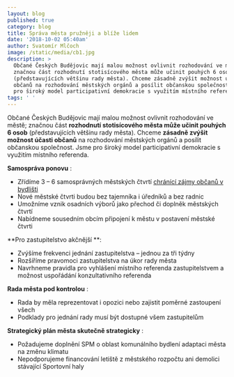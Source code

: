 ```yaml
---
layout: blog
published: true
category: blog
title: Správa města pružněji a blíže lidem
date: '2018-10-02 05:40am'
author: Svatomír Mlčoch
image: /static/media/cb1.jpg
description: >
  Občané Českých Budějovic mají malou možnost ovlivnit rozhodování ve městě;
  značnou část rozhodnutí stotisícového města může učinit pouhých 6 osob
  (představujících většinu rady města). Chceme zásadně zvýšit možnost účasti
  občanů na rozhodování městských orgánů a posílit občanskou společnost. Jsme
  pro široký model participativní demokracie s využitím místního referenda. 
tags: ' '
---
```

Občané Českých Budějovic mají malou možnost ovlivnit rozhodování ve městě; značnou část **rozhodnutí stotisícového města může učinit pouhých 6 osob** (představujících většinu rady města). Chceme **zásadně zvýšit možnost účasti občanů** na rozhodování městských orgánů a posílit občanskou společnost. Jsme pro široký model participativní demokracie s využitím místního referenda. 



**Samospráva ponovu** : 

* Zřídíme 3 – 6 samosprávných městských čtvrtí [chránící zájmy občanů v bydlišti](https://cb.pirati.cz/blog/2018/08/29/v-ceskych-budejovicich-rozhodujes-i-ty/)
* Nové městské čtvrti budou bez tajemníka i úředníků a bez radnic
* Umožníme vznik osadních výborů jako přechod či doplněk městských čtvrtí
* Nabídneme sousedním obcím připojení k městu v postavení městské čtvrti



**Pro zastupitelstvo akčnější**: 

* Zvýšíme frekvenci jednání zastupitelstva – jednou za tři týdny
* Rozšíříme pravomoci zastupitelstva na úkor rady města
* Navrhneme pravidla pro vyhlášení místního referenda zastupitelstvem a možnost uspořádání konzultativního referenda



**Rada města pod kontrolou** :

* Rada by měla reprezentovat i opozici nebo zajistit poměrné zastoupení všech 
* Podklady pro jednání rady  musí být dostupné všem zastupitelům



**Strategický plán města skutečně strategicky** :

* Požadujeme doplnění SPM o oblast komunálního bydlení adaptaci města na změnu klimatu 
* Nepodporujeme financování letiště z městského rozpočtu ani demolici stávající Sportovní haly
